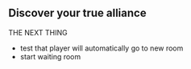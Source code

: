 ## Discover your true alliance

THE NEXT THING
- test that player will automatically go to new room
- start waiting room 